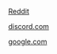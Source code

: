 
[Reddit](https://www.reddit.com)

[discord.com](discord.com)

[google.com](https://www.google.com/?safe=active&ssui=on)
